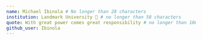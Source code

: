 ```yaml
---
name: Michael Ibinola # No longer than 28 characters
institution: Landmark University 🚩 # no longer than 58 characters
quote: With great power comes great responsibility # no longer than 100 characters, avoid using quotes(") to guarantee the format remains the same.
github_user: Ibinola
---
```

